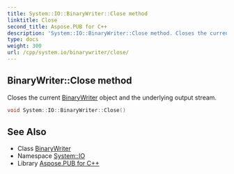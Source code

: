 ```yaml
---
title: System::IO::BinaryWriter::Close method
linktitle: Close
second_title: Aspose.PUB for C++
description: 'System::IO::BinaryWriter::Close method. Closes the current BinaryWriter object and the underlying output stream in C++.'
type: docs
weight: 300
url: /cpp/system.io/binarywriter/close/
---
```

## BinaryWriter::Close method


Closes the current [BinaryWriter](../) object and the underlying output stream.

```cpp
void System::IO::BinaryWriter::Close()
```

## See Also

* Class [BinaryWriter](../)
* Namespace [System::IO](../../)
* Library [Aspose.PUB for C++](../../../)

